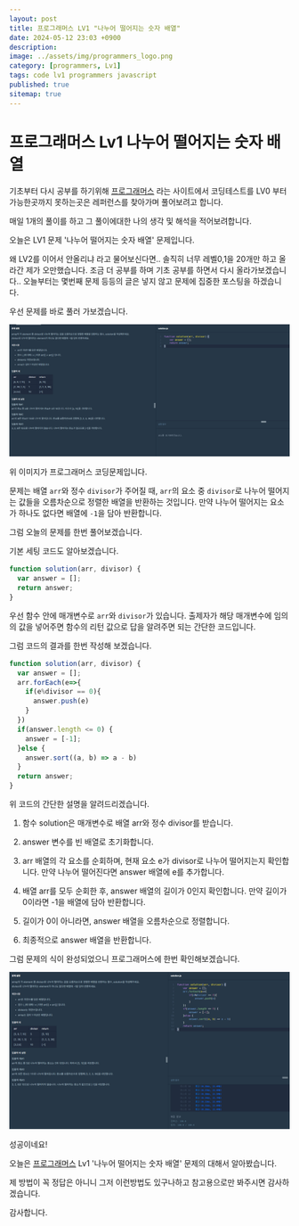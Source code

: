 ```yaml
---
layout: post
title: 프로그래머스 LV1 "나누어 떨어지는 숫자 배열"
date: 2024-05-12 23:03 +0900
description: 
image: ../assets/img/programmers_logo.png
category: [programmers, Lv1]
tags: code lv1 programmers javascript
published: true
sitemap: true
---
```


# 프로그래머스 Lv1 나누어 떨어지는 숫자 배열

  기초부터 다시 공부를 하기위해 [프로그래머스](https://programmers.co.kr/) 라는 사이트에서
  코딩테스트를 LV0 부터 가능한곳까지 못하는곳은 레퍼런스를 찾아가며 풀어보려고 합니다.

  매일 1개의 풀이를 하고 그 풀이에대한 나의 생각 및 해석을 적어보려합니다.

  오늘은 LV1 문제 '나누어 떨어지는 숫자 배열' 문제입니다.

  왜 LV2를 이어서 안올리냐 라고 물어보신다면.. 솔직히 너무 레벨0,1을 20개만 하고 올라간 제가 오만했습니다. 조금 더 공부를 하며 기초 공부를 하면서 다시 올라가보겠습니다..
  오늘부터는 몇번째 문제 등등의 글은 넣지 않고 문제에 집중한 포스팅을 하겠습니다.

  우선 문제를 바로 풀러 가보겠습니다.

  ![프로그래머스 이미지](/assets/img//post45_01.png)

  위 이미지가 프로그래머스 코딩문제입니다.
  
  문제는 배열 `arr`와 정수 `divisor`가 주어질 때, `arr`의 요소 중 `divisor`로 나누어 떨어지는 값들을 오름차순으로 정렬한 배열을 반환하는 것입니다. 만약 나누어 떨어지는 요소가 하나도 없다면 배열에 `-1`을 담아 반환합니다.

  그럼 오늘의 문제를 한번 풀어보겠습니다.

  기본 세팅 코드도 알아보겠습니다.

```javascript
function solution(arr, divisor) {
  var answer = [];
  return answer;
}
```

우선 함수 안에 매개변수로 `arr`와 `divisor`가 있습니다. 출제자가 해당 매개변수에 임의의 값을 넣어주면 함수의 리턴 값으로 답을 알려주면 되는 간단한 코드입니다.

그럼 코드의 결과를 한번 작성해 보겠습니다.

```javascript
function solution(arr, divisor) {
  var answer = [];
  arr.forEach(e=>{
    if(e%divisor == 0){
      answer.push(e)
    }
  })
  if(answer.length <= 0) {
    answer = [-1];
  }else {
    answer.sort((a, b) => a - b)
  }
  return answer;
}
```
위 코드의 간단한 설명을 알려드리겠습니다.

1. 함수 solution은 매개변수로 배열 arr와 정수 divisor를 받습니다.

2. answer 변수를 빈 배열로 초기화합니다.

3. arr 배열의 각 요소를 순회하며, 현재 요소 e가 divisor로 나누어 떨어지는지 확인합니다. 만약 나누어 떨어진다면 answer 배열에 e를 추가합니다.

4. 배열 arr를 모두 순회한 후, answer 배열의 길이가 0인지 확인합니다. 만약 길이가 0이라면 -1을 배열에 담아 반환합니다.

5. 길이가 0이 아니라면, answer 배열을 오름차순으로 정렬합니다.

6. 최종적으로 answer 배열을 반환합니다.

그럼 문제의 식이 완성되었으니 프로그래머스에 한번 확인해보겠습니다.

![프로그래머스 이미지](/assets/img//post45_02.png)

성공이네요!

오늘은 [프로그래머스](https://programmers.co.kr/) Lv1 '나누어 떨어지는 숫자 배열' 문제의 대해서 알아봤습니다.

제 방법이 꼭 정답은 아니니 그저 이런방법도 있구나하고 참고용으로만 봐주시면 감사하겠습니다.

감사합니다.